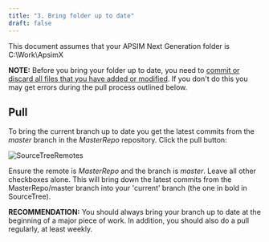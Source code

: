 ```yaml
---
title: "3. Bring folder up to date"
draft: false
---
```


This document assumes that your APSIM Next Generation folder is C:\Work\ApsimX

**NOTE:** Before you bring your folder up to date, you need to [commit or discard all files that you have added or modified](/development/commit). If you don't do this you may get errors during the pull process outlined below.

## Pull

To bring the current branch up to date you get the latest commits from the *master* branch in the *MasterRepo* repository. Click the pull button:

![SourceTreeRemotes](/images/Development.SourceTreePull.png)

Ensure the remote is *MasterRepo* and the branch is *master*. Leave all other checkboxes alone. This will bring down the latest commits from the MasterRepo/master branch into your 'current' branch (the one in bold in SourceTree).

**RECOMMENDATION:** You should always bring your branch up to date at the beginning of a major piece of work. In addition, you should also do a pull regularly, at least weekly.